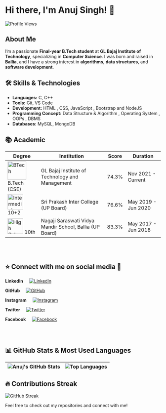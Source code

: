 # Hi there, I'm Anuj Singh! 👋
![Profile Views](https://hits.sh/github.com/anujsingh21.svg?style=for-the-badge&label=Profile%20Views&color=informational&labelColor=gray)

## About Me
I’m a passionate **Final-year B.Tech student** at **GL Bajaj Institute of Technology**, specializing in **Computer Science**. I was born and raised in **Ballia**, and I have a strong interest in **algorithms**, **data structures**, and **software development**.

## 🛠 Skills & Technologies
- **Languages:** C, C++
- **Tools:** Git, VS Code
- **Development:** HTML , CSS, JavaScript , Bootstrap and NodeJS
- **Programming Concept:** Data Structure & Algorithm , Operating System , OOPs , DBMS
- **Databases:** MySQL, MongoDB


## 📚 Academic

| Degree | Institution | Score | Duration |
| --- | --- | --- | --- |
| <img src="https://www.glbitm.org/Uploads/image/846imguf_LogoGLBajaj.jpg" alt="BTech" width="60"/> B.Tech (CSE) | GL Bajaj Institute of Technology and Management | 74.3% | Nov 2021 - Current |
| <img src="https://seeklogo.com/images/B/board-of-high-school-intermediate-uttar-pradesh-logo-C72295BBDE-seeklogo.com.png" alt="Intermediate" width="50"/> 10+2  | Sri Prakash Inter College (UP Board) | 76.6% | May 2019 - Jun 2020 |
| <img src="https://seeklogo.com/images/B/board-of-high-school-intermediate-uttar-pradesh-logo-C72295BBDE-seeklogo.com.png" alt="High School" width="50"/> 10th | Nagaji Saraswati Vidya Mandir School, Ballia (UP Board) | 83.3% | May 2017 - Jun 2018 |

<br><br>


## ⭐ Connect with me on social media 📲

**LinkedIn**&nbsp;&nbsp;&nbsp;&nbsp;
[![LinkedIn](https://img.icons8.com/color/48/000000/linkedin.png)](https://www.linkedin.com/in/anuj-singh-56a21a227/)&nbsp;&nbsp;&nbsp;&nbsp;

**GitHub**&nbsp;&nbsp;&nbsp;&nbsp;
[![GitHub](https://img.icons8.com/ios-glyphs/48/000000/github.png)](https://github.com/anujsingh21)&nbsp;&nbsp;&nbsp;&nbsp;

**Instagram**&nbsp;&nbsp;&nbsp;&nbsp;
[![Instagram](https://img.icons8.com/fluency/48/000000/instagram-new.png)](https://www.instagram.com/kunwaranuj_?igshid=MWpuemtuYnM0ZzkwNw==)&nbsp;&nbsp;&nbsp;&nbsp;

**Twitter**&nbsp;&nbsp;&nbsp;&nbsp;
[![Twitter](https://img.icons8.com/color/48/000000/twitter.png)](https://x.com/KunwarAnujSing5?t=KUQ3bYzZcVg-4E691WPW4A&s=09)&nbsp;&nbsp;&nbsp;&nbsp;

**Facebook**&nbsp;&nbsp;&nbsp;&nbsp;
[![Facebook](https://img.icons8.com/color/48/000000/facebook.png)](https://facebook.com/your-facebook-id)




<br><br>


## 📊 GitHub Stats & Most Used Languages

| ![Anuj's GitHub Stats](https://github-readme-stats.vercel.app/api?username=anujsingh21&show_icons=true&theme=radical) | ![Top Languages](https://github-readme-stats.vercel.app/api/top-langs/?username=anujsingh21&layout=compact&theme=radical) |
| --- | --- |


## 🔥 Contributions Streak

![GitHub Streak](https://github-readme-streak-stats.herokuapp.com/?user=anujsingh21&theme=radical)


Feel free to check out my repositories and connect with me!
